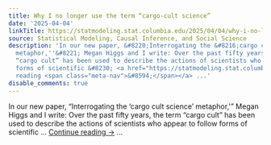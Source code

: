 ```yaml
---
title: Why I no longer use the term “cargo-cult science”
date: '2025-04-04'
linkTitle: https://statmodeling.stat.columbia.edu/2025/04/04/why-i-no-longer-use-the-term-cargo-cult-science/
source: Statistical Modeling, Causal Inference, and Social Science
description: 'In our new paper, &#8220;Interrogating the &#8216;cargo cult science&#8217;
  metaphor,''&#8221; Megan Higgs and I write: Over the past fifty years, the term
  “cargo cult” has been used to describe the actions of scientists who appear to follow
  forms of scientific &#8230; <a href="https://statmodeling.stat.columbia.edu/2025/04/04/why-i-no-longer-use-the-term-cargo-cult-science/">Continue
  reading <span class="meta-nav">&#8594;</span></a> ...'
disable_comments: true
---
```

In our new paper, &#8220;Interrogating the &#8216;cargo cult science&#8217; metaphor,'&#8221; Megan Higgs and I write: Over the past fifty years, the term “cargo cult” has been used to describe the actions of scientists who appear to follow forms of scientific &#8230; <a href="https://statmodeling.stat.columbia.edu/2025/04/04/why-i-no-longer-use-the-term-cargo-cult-science/">Continue reading <span class="meta-nav">&#8594;</span></a> ...